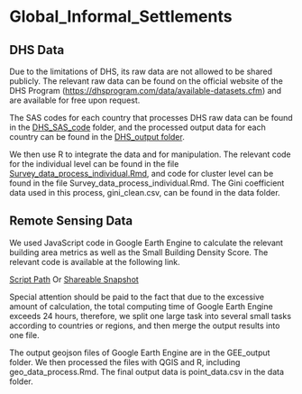 # Global_Informal_Settlements

## DHS Data

Due to the limitations of DHS, its raw data are not allowed to be shared publicly. The relevant raw data can be found on the official website of the DHS Program (https://dhsprogram.com/data/available-datasets.cfm) and are available for free upon request.

The SAS codes for each country that processes DHS raw data can be found in the [DHS_SAS_code](DHS_SAS_code) folder, and the processed output data for each country can be found in the [DHS_output folder](Global_Informal_Settlements/DHS_output).

We then use R to integrate the data and for manipulation. The relevant code for the individual level can be found in the file [Survey_data_process_individual.Rmd](Global_Informal_Settlements/Survey_data_process_individual.Rmd), and code for cluster level can be found in the file Survey_data_process_individual.Rmd. The Gini coefficient data used in this process, gini_clean.csv, can be found in the data folder.





## Remote Sensing Data

We used JavaScript code in Google Earth Engine to calculate the relevant building area metrics as well as the Small Building Density Score. The relevant code is available at the following link. 

[Script Path](https://code.earthengine.google.com/?scriptPath=users%2FDanteChen0825%2FGlobal_Informal_Settlements%3AData_Processing) Or
[Shareable Snapshot](https://code.earthengine.google.com/d27b6083956925d1113667b9f3358a30)

Special attention should be paid to the fact that due to the excessive amount of calculation, the total computing time of Google Earth Engine exceeds 24 hours, therefore, we split one large task into several small tasks according to countries or regions, and then merge the output results into one file. 

The output geojson files of Google Earth Engine are in the GEE_output folder. We then processed the files with QGIS and R, including geo_data_process.Rmd. The final output data is point_data.csv in the data folder.
